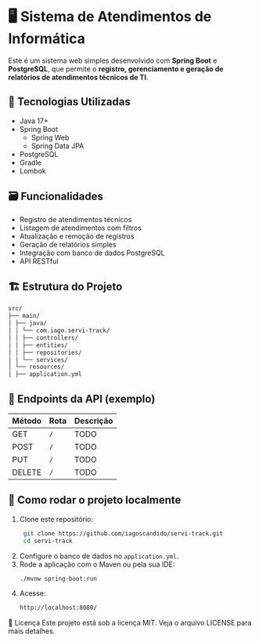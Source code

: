 # 🖥️ Sistema de Atendimentos de Informática

Este é um sistema web simples desenvolvido com **Spring Boot** e **PostgreSQL**, que permite o **registro, gerenciamento e geração de relatórios de atendimentos técnicos de TI**.

## 🚀 Tecnologias Utilizadas

- Java 17+
- Spring Boot
    - Spring Web
    - Spring Data JPA
- PostgreSQL
- Gradle
- Lombok

## 🗃️ Funcionalidades

- Registro de atendimentos técnicos
- Listagem de atendimentos com filtros
- Atualização e remoção de registros
- Geração de relatórios simples
- Integração com banco de dados PostgreSQL
- API RESTful

## 🏗️ Estrutura do Projeto
```bash
src/
├── main/
│ ├── java/
│ │ └── com.iago.servi-track/
│ │ ├── controllers/
│ │ ├── entities/
│ │ ├── repositories/
│ │ └── services/
│ └── resources/
│ ├── application.yml
```

## 📡 Endpoints da API (exemplo)

| Método | Rota                | Descrição |
|--------|---------------------|-----------|
| GET    | `/`     | TODO      |
| POST   | `/`     | TODO      |
| PUT    | `/`| TODO      |
| DELETE | `/`| TODO      |

## 🧪 Como rodar o projeto localmente
1. Clone este repositório:
   ```bash
    git clone https://github.com/iagoscandido/servi-track.git
    cd servi-track
    ```
2. Configure o banco de dados no `application.yml`.
3. Rode a aplicação com o Maven ou pela sua IDE:
    ```bash
    ./mvnw spring-boot:run
    ```
4. Acesse:
    ```bash
    http://localhost:8080/
    ```
📄 Licença
Este projeto está sob a licença MIT. Veja o arquivo LICENSE para mais detalhes.
